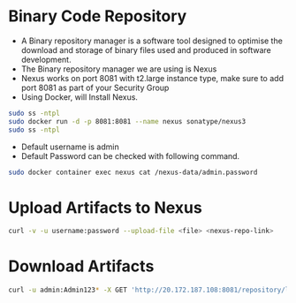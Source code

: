 # Binary Code Repository
- A Binary repository manager is a software tool designed to optimise the download and storage of binary files used and produced in software development.
- The Binary repository manager we are using is Nexus
- Nexus works on port 8081 with t2.large instance type, make sure to add port 8081 as part of your Security Group
- Using Docker, will Install Nexus.
```bash
sudo ss -ntpl
sudo docker run -d -p 8081:8081 --name nexus sonatype/nexus3
sudo ss -ntpl
```
- Default username is admin
- Default Password can be checked with following command.
```bash
sudo docker container exec nexus cat /nexus-data/admin.password
```
# Upload Artifacts to Nexus
```bash
curl -v -u username:password --upload-file <file> <nexus-repo-link>
```

# Download Artifacts 
```bash
curl -u admin:Admin123* -X GET 'http://20.172.187.108:8081/repository/lms/lms-1.1.tar' --output lms-1.1.tar
```
